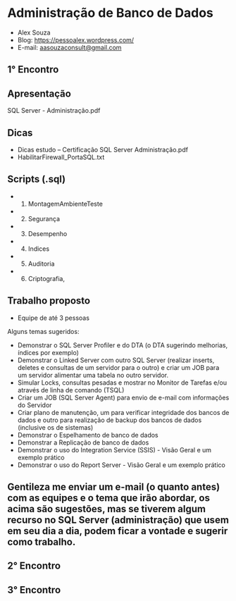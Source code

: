 # Administração de Banco de Dados
- Alex Souza
- Blog: https://pessoalex.wordpress.com/
- E-mail: aasouzaconsult@gmail.com

1° Encontro
-----------
Apresentação
------------
SQL Server - Administração.pdf

Dicas
-----
- Dicas estudo – Certificação SQL Server Administração.pdf
- HabilitarFirewall_PortaSQL.txt

Scripts (.sql)
-------------
- 1. MontagemAmbienteTeste
- 2. Segurança
- 3. Desempenho
- 4. Indices
- 5. Auditoria
- 6. Criptografia, 

Trabalho proposto
-----------------
- Equipe de até 3 pessoas

Alguns temas sugeridos:
- Demonstrar o SQL Server Profiler e do DTA (o DTA sugerindo melhorias, índices por exemplo)
- Demonstrar o Linked Server com outro SQL Server (realizar inserts, deletes e consultas de um servidor para o outro) e criar um JOB para um servidor alimentar uma tabela no outro servidor.
- Simular Locks, consultas pesadas e mostrar no Monitor de Tarefas e/ou através de linha de comando (TSQL)
- Criar um JOB (SQL Server Agent) para envio de e-mail com informações do Servidor
- Criar plano de manutenção, um para verificar integridade dos bancos de dados e outro para realização de backup dos bancos de dados (inclusive os de sistemas)
- Demonstrar o Espelhamento de banco de dados
- Demonstrar a Replicação de banco de dados
- Demonstrar o uso do Integration Service (SSIS) - Visão Geral e um exemplo prático
- Demonstrar o uso do Report Server - Visão Geral e um exemplo prático

Gentileza me enviar um e-mail (o quanto antes) com as equipes e o tema que irão abordar, os acima são sugestões, mas se tiverem algum recurso no SQL Server (administração) que usem em seu dia a dia, podem ficar a vontade e sugerir como trabalho.
-------------------------------------------------------------------
2° Encontro
-------------------------------------------------------------------
3° Encontro
-------------------------------------------------------------------
